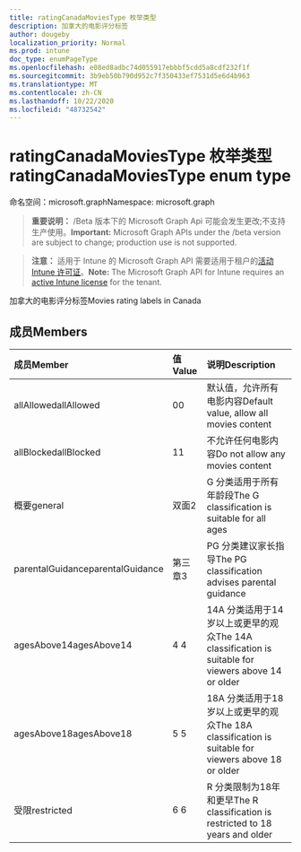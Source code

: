 ```yaml
---
title: ratingCanadaMoviesType 枚举类型
description: 加拿大的电影评分标签
author: dougeby
localization_priority: Normal
ms.prod: intune
doc_type: enumPageType
ms.openlocfilehash: e08ed8adbc74d055917ebbbf5cdd5a8cdf232f1f
ms.sourcegitcommit: 3b9eb50b790d952c7f350433ef7531d5e6d4b963
ms.translationtype: MT
ms.contentlocale: zh-CN
ms.lasthandoff: 10/22/2020
ms.locfileid: "48732542"
---
```

# <a name="ratingcanadamoviestype-enum-type"></a><span data-ttu-id="73ede-103">ratingCanadaMoviesType 枚举类型</span><span class="sxs-lookup"><span data-stu-id="73ede-103">ratingCanadaMoviesType enum type</span></span>

<span data-ttu-id="73ede-104">命名空间：microsoft.graph</span><span class="sxs-lookup"><span data-stu-id="73ede-104">Namespace: microsoft.graph</span></span>

> <span data-ttu-id="73ede-105">**重要说明：** /Beta 版本下的 Microsoft Graph Api 可能会发生更改;不支持生产使用。</span><span class="sxs-lookup"><span data-stu-id="73ede-105">**Important:** Microsoft Graph APIs under the /beta version are subject to change; production use is not supported.</span></span>

> <span data-ttu-id="73ede-106">**注意：** 适用于 Intune 的 Microsoft Graph API 需要适用于租户的[活动 Intune 许可证](https://go.microsoft.com/fwlink/?linkid=839381)。</span><span class="sxs-lookup"><span data-stu-id="73ede-106">**Note:** The Microsoft Graph API for Intune requires an [active Intune license](https://go.microsoft.com/fwlink/?linkid=839381) for the tenant.</span></span>

<span data-ttu-id="73ede-107">加拿大的电影评分标签</span><span class="sxs-lookup"><span data-stu-id="73ede-107">Movies rating labels in Canada</span></span>

## <a name="members"></a><span data-ttu-id="73ede-108">成员</span><span class="sxs-lookup"><span data-stu-id="73ede-108">Members</span></span>
|<span data-ttu-id="73ede-109">成员</span><span class="sxs-lookup"><span data-stu-id="73ede-109">Member</span></span>|<span data-ttu-id="73ede-110">值</span><span class="sxs-lookup"><span data-stu-id="73ede-110">Value</span></span>|<span data-ttu-id="73ede-111">说明</span><span class="sxs-lookup"><span data-stu-id="73ede-111">Description</span></span>|
|:---|:---|:---|
|<span data-ttu-id="73ede-112">allAllowed</span><span class="sxs-lookup"><span data-stu-id="73ede-112">allAllowed</span></span>|<span data-ttu-id="73ede-113">0</span><span class="sxs-lookup"><span data-stu-id="73ede-113">0</span></span>|<span data-ttu-id="73ede-114">默认值，允许所有电影内容</span><span class="sxs-lookup"><span data-stu-id="73ede-114">Default value, allow all movies content</span></span>|
|<span data-ttu-id="73ede-115">allBlocked</span><span class="sxs-lookup"><span data-stu-id="73ede-115">allBlocked</span></span>|<span data-ttu-id="73ede-116">1</span><span class="sxs-lookup"><span data-stu-id="73ede-116">1</span></span>|<span data-ttu-id="73ede-117">不允许任何电影内容</span><span class="sxs-lookup"><span data-stu-id="73ede-117">Do not allow any movies content</span></span>|
|<span data-ttu-id="73ede-118">概要</span><span class="sxs-lookup"><span data-stu-id="73ede-118">general</span></span>|<span data-ttu-id="73ede-119">双面</span><span class="sxs-lookup"><span data-stu-id="73ede-119">2</span></span>|<span data-ttu-id="73ede-120">G 分类适用于所有年龄段</span><span class="sxs-lookup"><span data-stu-id="73ede-120">The G classification is suitable for all ages</span></span>|
|<span data-ttu-id="73ede-121">parentalGuidance</span><span class="sxs-lookup"><span data-stu-id="73ede-121">parentalGuidance</span></span>|<span data-ttu-id="73ede-122">第三章</span><span class="sxs-lookup"><span data-stu-id="73ede-122">3</span></span>|<span data-ttu-id="73ede-123">PG 分类建议家长指导</span><span class="sxs-lookup"><span data-stu-id="73ede-123">The PG classification advises parental guidance</span></span>|
|<span data-ttu-id="73ede-124">agesAbove14</span><span class="sxs-lookup"><span data-stu-id="73ede-124">agesAbove14</span></span>|<span data-ttu-id="73ede-125">4 </span><span class="sxs-lookup"><span data-stu-id="73ede-125">4</span></span>|<span data-ttu-id="73ede-126">14A 分类适用于14岁以上或更早的观众</span><span class="sxs-lookup"><span data-stu-id="73ede-126">The 14A classification is suitable for viewers above 14 or older</span></span>|
|<span data-ttu-id="73ede-127">agesAbove18</span><span class="sxs-lookup"><span data-stu-id="73ede-127">agesAbove18</span></span>|<span data-ttu-id="73ede-128">5 </span><span class="sxs-lookup"><span data-stu-id="73ede-128">5</span></span>|<span data-ttu-id="73ede-129">18A 分类适用于18岁以上或更早的观众</span><span class="sxs-lookup"><span data-stu-id="73ede-129">The 18A classification is suitable for viewers above 18 or older</span></span>|
|<span data-ttu-id="73ede-130">受限</span><span class="sxs-lookup"><span data-stu-id="73ede-130">restricted</span></span>|<span data-ttu-id="73ede-131">6 </span><span class="sxs-lookup"><span data-stu-id="73ede-131">6</span></span>|<span data-ttu-id="73ede-132">R 分类限制为18年和更早</span><span class="sxs-lookup"><span data-stu-id="73ede-132">The R classification is restricted to 18 years and older</span></span>|





